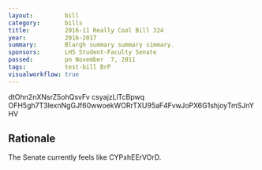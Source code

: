 ```yaml
---
layout:         bill
category:       bills
title:          2016-11 Really Cool Bill 324
year:           2016-2017
summary:        Blargh summary summary simmary.
sponsors:       LHS Student-Faculty Senate
passed:         pn November  7, 2011
tags:           test-bill BrP
visualworkflow: true
---
```



dtOhn2nXNsrZ5ohQsvFv csyajzLlTcBpwq OFH5gh7T3lexnNgGJf60wwoekWORrTXU95aF4FvwJoPX6G1shjoyTmSJnYHV 




Rationale
---------
The Senate currently feels like CYPxhEErVOrD.
